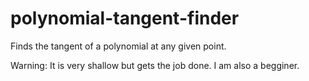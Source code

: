 # polynomial-tangent-finder
Finds the tangent of a polynomial at any given point.

Warning: It is very shallow but gets the job done. I am also a begginer.
